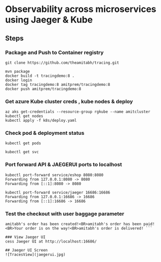 # Observability across microservices using Jaeger & Kube 

## Steps
### Package and Push to Container registry
```
git clone https://github.com/theamitabh/tracing.git

mvn package
docker build -t tracingdemo:8 .
docker login
docker tag tracingdemo:8 amitprem/tracingdemo:8
docker push amitprem/tracingdemo:8
```

### Get azure Kube cluster creds , kube nodes & deploy
```
az aks get-credentials --resource-group rgkube --name amitcluster
kubectl get nodes
kubectl apply -f k8s/deploy.yaml
```
### Check pod & deployment status
```
kubectl get pods

kubectl get svc

```

### Port forward API & JAEGERUI ports to localhost
```
kubectl port-forward service/eshop 8080:8080
Forwarding from 127.0.0.1:8080 -> 8080
Forwarding from [::1]:8080 -> 8080

kubectl port-forward service/jaeger 16686:16686
Forwarding from 127.0.0.1:16686 -> 16686
Forwarding from [::1]:16686 -> 16686

```

### Test the checkout with user baggage parameter
```	**curl 127.0.0.1:8080/checkout --header "user: amitabh"
amitabh's order has been created!<BR>amitabh's order has been paid!<BR>Your order is on the way!<BR>amitabh's order is delivered! ```

### View Jaeger UI
cess Jaeger UI at http://localhost:16686/

## Jaeger UI Screen
![TracesView](jaegerui.jpg)